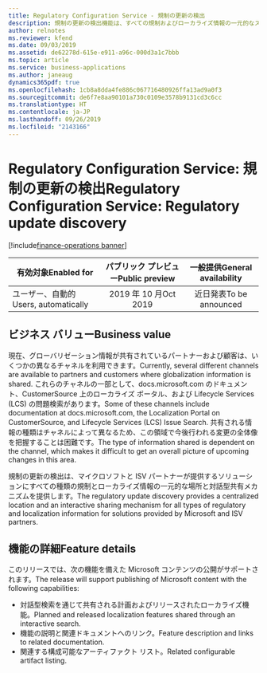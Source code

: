 ```yaml
---
title: Regulatory Configuration Service - 規制の更新の検出
description: 規制の更新の検出機能は、すべての規制およびローカライズ情報の一元的なストレージおよび共有メカニズムを提供する Regulatory Configuration Service (RCS) の一部です。 今後、これはマイクロソフトとそのパートナーが規制およびローカライズ情報を共有する唯一の方法になります。
author: relnotes
ms.reviewer: kfend
ms.date: 09/03/2019
ms.assetid: de62278d-615e-e911-a96c-000d3a1c7bbb
ms.topic: article
ms.service: business-applications
ms.author: janeaug
dynamics365pdf: true
ms.openlocfilehash: 1cb8a8dda4fe886c067716480926ffa13ad9a0f3
ms.sourcegitcommit: de6f7e8aa90101a730c0109e3578b9131cd3c6cc
ms.translationtype: HT
ms.contentlocale: ja-JP
ms.lasthandoff: 09/26/2019
ms.locfileid: "2143166"
---
```

# <a name="regulatory-configuration-service-regulatory-update-discovery"></a><span data-ttu-id="8b30b-104">Regulatory Configuration Service: 規制の更新の検出</span><span class="sxs-lookup"><span data-stu-id="8b30b-104">Regulatory Configuration Service: Regulatory update discovery</span></span>
[!include[finance-operations banner](../includes/finance-operations.md)]

| <span data-ttu-id="8b30b-105">有効対象</span><span class="sxs-lookup"><span data-stu-id="8b30b-105">Enabled for</span></span>    |  <span data-ttu-id="8b30b-106">パブリック プレビュー</span><span class="sxs-lookup"><span data-stu-id="8b30b-106">Public preview</span></span> | <span data-ttu-id="8b30b-107">一般提供</span><span class="sxs-lookup"><span data-stu-id="8b30b-107">General availability</span></span> | 
| ---------- | :----------: |:----------: |
|<span data-ttu-id="8b30b-108">ユーザー、自動的</span><span class="sxs-lookup"><span data-stu-id="8b30b-108">Users, automatically</span></span>|<span data-ttu-id="8b30b-109">2019 年 10 月</span><span class="sxs-lookup"><span data-stu-id="8b30b-109">Oct 2019</span></span>| <span data-ttu-id="8b30b-110">近日発表</span><span class="sxs-lookup"><span data-stu-id="8b30b-110">To be announced</span></span>|


## <a name="business-value"></a><span data-ttu-id="8b30b-111">ビジネス バリュー</span><span class="sxs-lookup"><span data-stu-id="8b30b-111">Business value</span></span>
<!-- bv start -->
<span data-ttu-id="8b30b-112">現在、グローバリゼーション情報が共有されているパートナーおよび顧客は、いくつかの異なるチャネルを利用できます。</span><span class="sxs-lookup"><span data-stu-id="8b30b-112">Currently, several different channels are available to partners and customers where globalization information is shared.</span></span> <span data-ttu-id="8b30b-113">これらのチャネルの一部として、docs.microsoft.com のドキュメント、CustomerSource 上のローカライズ ポータル、および Lifecycle Services (LCS) の問題検索があります。</span><span class="sxs-lookup"><span data-stu-id="8b30b-113">Some of these channels include documentation at docs.microsoft.com, the Localization Portal on CustomerSource, and Lifecycle Services (LCS) Issue Search.</span></span> <span data-ttu-id="8b30b-114">共有される情報の種類はチャネルによって異なるため、この領域で今後行われる変更の全体像を把握することは困難です。</span><span class="sxs-lookup"><span data-stu-id="8b30b-114">The type of information shared is dependent on the channel, which makes it difficult to get an overall picture of upcoming changes in this area.</span></span>  

<span data-ttu-id="8b30b-115">規制の更新の検出は、マイクロソフトと ISV パートナーが提供するソリューションにすべての種類の規制とローカライズ情報の一元的な場所と対話型共有メカニズムを提供します。</span><span class="sxs-lookup"><span data-stu-id="8b30b-115">The regulatory update discovery provides a centralized location and an interactive sharing mechanism for all types of regulatory and localization information for solutions provided by Microsoft and ISV partners.</span></span>

<!-- bv end -->



## <a name="feature-details"></a><span data-ttu-id="8b30b-116">機能の詳細</span><span class="sxs-lookup"><span data-stu-id="8b30b-116">Feature details</span></span>
<!--feature detail start -->
<span data-ttu-id="8b30b-117">このリリースでは、次の機能を備えた Microsoft コンテンツの公開がサポートされます。</span><span class="sxs-lookup"><span data-stu-id="8b30b-117">The release will support publishing of Microsoft content with the following capabilities:</span></span> 

- <span data-ttu-id="8b30b-118">対話型検索を通じて共有される計画およびリリースされたローカライズ機能。</span><span class="sxs-lookup"><span data-stu-id="8b30b-118">Planned and released localization features shared through an interactive search.</span></span>
- <span data-ttu-id="8b30b-119">機能の説明と関連ドキュメントへのリンク。</span><span class="sxs-lookup"><span data-stu-id="8b30b-119">Feature description and links to related documentation.</span></span>
- <span data-ttu-id="8b30b-120">関連する構成可能なアーティファクト リスト。</span><span class="sxs-lookup"><span data-stu-id="8b30b-120">Related configurable artifact listing.</span></span>


<!--feature detail end -->











